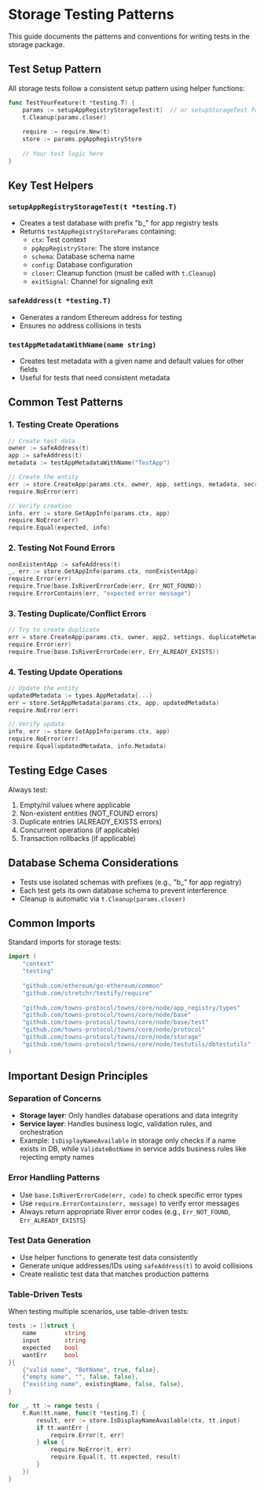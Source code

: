 # Storage Testing Patterns

This guide documents the patterns and conventions for writing tests in the storage package.

## Test Setup Pattern

All storage tests follow a consistent setup pattern using helper functions:

```go
func TestYourFeature(t *testing.T) {
    params := setupAppRegistryStorageTest(t)  // or setupStorageTest for general storage
    t.Cleanup(params.closer)
    
    require := require.New(t)
    store := params.pgAppRegistryStore
    
    // Your test logic here
}
```

## Key Test Helpers

### `setupAppRegistryStorageTest(t *testing.T)`
- Creates a test database with prefix "b_" for app registry tests
- Returns `testAppRegistryStoreParams` containing:
  - `ctx`: Test context
  - `pgAppRegistryStore`: The store instance
  - `schema`: Database schema name
  - `config`: Database configuration
  - `closer`: Cleanup function (must be called with `t.Cleanup`)
  - `exitSignal`: Channel for signaling exit

### `safeAddress(t *testing.T)`
- Generates a random Ethereum address for testing
- Ensures no address collisions in tests

### `testAppMetadataWithName(name string)`
- Creates test metadata with a given name and default values for other fields
- Useful for tests that need consistent metadata

## Common Test Patterns

### 1. Testing Create Operations
```go
// Create test data
owner := safeAddress(t)
app := safeAddress(t)
metadata := testAppMetadataWithName("TestApp")

// Create the entity
err := store.CreateApp(params.ctx, owner, app, settings, metadata, secret)
require.NoError(err)

// Verify creation
info, err := store.GetAppInfo(params.ctx, app)
require.NoError(err)
require.Equal(expected, info)
```

### 2. Testing Not Found Errors
```go
nonExistentApp := safeAddress(t)
_, err := store.GetAppInfo(params.ctx, nonExistentApp)
require.Error(err)
require.True(base.IsRiverErrorCode(err, Err_NOT_FOUND))
require.ErrorContains(err, "expected error message")
```

### 3. Testing Duplicate/Conflict Errors
```go
// Try to create duplicate
err = store.CreateApp(params.ctx, owner, app2, settings, duplicateMetadata, secret)
require.Error(err)
require.True(base.IsRiverErrorCode(err, Err_ALREADY_EXISTS))
```

### 4. Testing Update Operations
```go
// Update the entity
updatedMetadata := types.AppMetadata{...}
err = store.SetAppMetadata(params.ctx, app, updatedMetadata)
require.NoError(err)

// Verify update
info, err := store.GetAppInfo(params.ctx, app)
require.NoError(err)
require.Equal(updatedMetadata, info.Metadata)
```

## Testing Edge Cases

Always test:
1. Empty/nil values where applicable
2. Non-existent entities (NOT_FOUND errors)
3. Duplicate entries (ALREADY_EXISTS errors)
4. Concurrent operations (if applicable)
5. Transaction rollbacks (if applicable)

## Database Schema Considerations

- Tests use isolated schemas with prefixes (e.g., "b_" for app registry)
- Each test gets its own database schema to prevent interference
- Cleanup is automatic via `t.Cleanup(params.closer)`

## Common Imports

Standard imports for storage tests:
```go
import (
    "context"
    "testing"
    
    "github.com/ethereum/go-ethereum/common"
    "github.com/stretchr/testify/require"
    
    "github.com/towns-protocol/towns/core/node/app_registry/types"
    "github.com/towns-protocol/towns/core/node/base"
    "github.com/towns-protocol/towns/core/node/base/test"
    "github.com/towns-protocol/towns/core/node/protocol"
    "github.com/towns-protocol/towns/core/node/storage"
    "github.com/towns-protocol/towns/core/node/testutils/dbtestutils"
)
```

## Important Design Principles

### Separation of Concerns
- **Storage layer**: Only handles database operations and data integrity
- **Service layer**: Handles business logic, validation rules, and orchestration
- Example: `IsDisplayNameAvailable` in storage only checks if a name exists in DB, while `ValidateBotName` in service adds business rules like rejecting empty names

### Error Handling Patterns
- Use `base.IsRiverErrorCode(err, code)` to check specific error types
- Use `require.ErrorContains(err, message)` to verify error messages
- Always return appropriate River error codes (e.g., `Err_NOT_FOUND`, `Err_ALREADY_EXISTS`)

### Test Data Generation
- Use helper functions to generate test data consistently
- Generate unique addresses/IDs using `safeAddress(t)` to avoid collisions
- Create realistic test data that matches production patterns

### Table-Driven Tests
When testing multiple scenarios, use table-driven tests:
```go
tests := []struct {
    name        string
    input       string
    expected    bool
    wantErr     bool
}{
    {"valid name", "BotName", true, false},
    {"empty name", "", false, false},
    {"existing name", existingName, false, false},
}

for _, tt := range tests {
    t.Run(tt.name, func(t *testing.T) {
        result, err := store.IsDisplayNameAvailable(ctx, tt.input)
        if tt.wantErr {
            require.Error(t, err)
        } else {
            require.NoError(t, err)
            require.Equal(t, tt.expected, result)
        }
    })
}
```